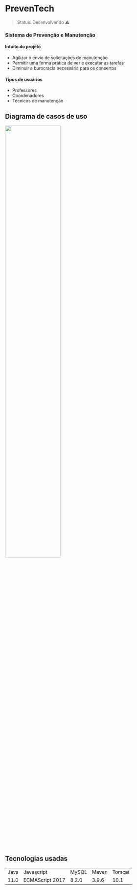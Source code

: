 # PrevenTech
> Status: Desenvolvendo ⚠️
### Sistema de Prevenção e Manutenção

#### Intuito do projeto
+ Agilizar o envio de solicitações de manutenção
+ Permitir uma forma prática de ver e executar as tarefas
+ Diminuir a burocracia necessária para os consertos

#### Tipos de usuários
+ Professores
+ Coordenadores
+ Técnicos de manutenção

## Diagrama de casos de uso
<img src="https://github.com/user-attachments/assets/dc967543-6f8a-4d64-a5bb-1256a7afcbad" width="60%" />

## Tecnologias usadas
<table>
  <tr>
    <td>Java</td>
    <td>Javascript</td>
    <td>MySQL</td>
    <td>Maven</td>
    <td>Tomcat</td>
  </tr>
  <tr>
    <td>11.0</td>
    <td>ECMAScript 2017</td>
    <td>8.2.0</td>
    <td>3.9.6</td>
    <td>10.1</td>
  </tr>
</table>
